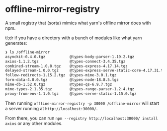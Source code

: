 # offline-mirror-registry

A small registry that (sorta) mimics what yarn's offline mirror does with npm.

tl;dr if you have a directory with a bunch of modules like what yarn generates:

```sh
❯ ls /offline-mirror
asynckit-0.4.0.tgz           @types-body-parser-1.19.2.tgz
axios-1.1.2.tgz              @types-connect-3.4.35.tgz
combined-stream-1.0.8.tgz    @types-express-4.17.14.tgz
delayed-stream-1.0.0.tgz     @types-express-serve-static-core-4.17.31.tgz
follow-redirects-1.15.2.tgz  @types-mime-3.0.1.tgz
form-data-4.0.0.tgz          @types-node-18.8.5.tgz
mime-db-1.52.0.tgz           @types-qs-6.9.7.tgz
mime-types-2.1.35.tgz        @types-range-parser-1.2.4.tgz
proxy-from-env-1.1.0.tgz     @types-serve-static-1.15.0.tgz
```

Then running `offline-mirror-registry -p 30000 /offline-mirror` will start a
server running at `http://localhost:30000/`.

From there, you can run `npm --registry http://localhost:30000/ install axios`
or any other modules.
